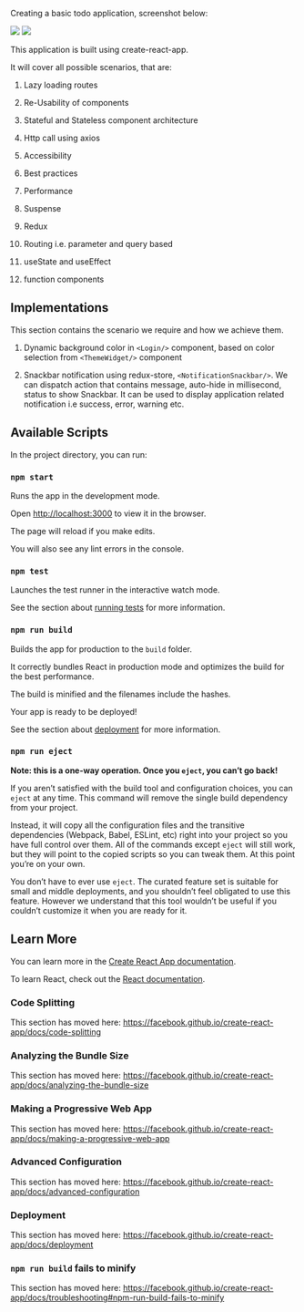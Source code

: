 
  

Creating a basic todo application, screenshot below:

  

  

<img  src="https://github.com/narendrasinghrathore/todo-app-react/blob/master/Performance.PNG"  />

  

  

<img  src="https://github.com/narendrasinghrathore/todo-app-react/blob/master/Mobile%20device.PNG"/>

  

  

This application is built using create-react-app.

  

It will cover all possible scenarios, that are:

  

  

1. Lazy loading routes

  

2. Re-Usability of components

  

3. Stateful and Stateless component architecture

  

4. Http call using axios

  

5. Accessibility

  

6. Best practices

  

7. Performance

  

8. Suspense

  

9. Redux

  

10. Routing i.e. parameter and query based

  

11. useState and useEffect

  

12. function components

  

  

## Implementations

This section contains the scenario we require and how we achieve them.

  

1. Dynamic background color in `<Login/>` component, based on color selection from `<ThemeWidget/>` component

2. Snackbar notification using redux-store, `<NotificationSnackbar/>`. We can dispatch action that contains message, auto-hide in millisecond, status to show Snackbar. It can be used to display application related notification i.e success, error, warning etc.

  

## Available Scripts

  

  

In the project directory, you can run:

  

  

### `npm start`

  

  

Runs the app in the development mode.<br>

  

Open [http://localhost:3000](http://localhost:3000) to view it in the browser.

  

  

The page will reload if you make edits.<br>

  

You will also see any lint errors in the console.

  

  

### `npm test`

  

  

Launches the test runner in the interactive watch mode.<br>

  

See the section about [running tests](https://facebook.github.io/create-react-app/docs/running-tests) for more information.

  

  

### `npm run build`

  

  

Builds the app for production to the `build` folder.<br>

  

It correctly bundles React in production mode and optimizes the build for the best performance.

  

  

The build is minified and the filenames include the hashes.<br>

  

Your app is ready to be deployed!

  

  

See the section about [deployment](https://facebook.github.io/create-react-app/docs/deployment) for more information.

  

  

### `npm run eject`

  

  

**Note: this is a one-way operation. Once you `eject`, you can’t go back!**

  

  

If you aren’t satisfied with the build tool and configuration choices, you can `eject` at any time. This command will remove the single build dependency from your project.

  

  

Instead, it will copy all the configuration files and the transitive dependencies (Webpack, Babel, ESLint, etc) right into your project so you have full control over them. All of the commands except `eject` will still work, but they will point to the copied scripts so you can tweak them. At this point you’re on your own.

  

  

You don’t have to ever use `eject`. The curated feature set is suitable for small and middle deployments, and you shouldn’t feel obligated to use this feature. However we understand that this tool wouldn’t be useful if you couldn’t customize it when you are ready for it.

  

  

## Learn More

  

  

You can learn more in the [Create React App documentation](https://facebook.github.io/create-react-app/docs/getting-started).

  

  

To learn React, check out the [React documentation](https://reactjs.org/).

  

  

### Code Splitting

  

  

This section has moved here: https://facebook.github.io/create-react-app/docs/code-splitting

  

  

### Analyzing the Bundle Size

  

  

This section has moved here: https://facebook.github.io/create-react-app/docs/analyzing-the-bundle-size

  

  

### Making a Progressive Web App

  

  

This section has moved here: https://facebook.github.io/create-react-app/docs/making-a-progressive-web-app

  

  

### Advanced Configuration

  

  

This section has moved here: https://facebook.github.io/create-react-app/docs/advanced-configuration

  

  

### Deployment

  

  

This section has moved here: https://facebook.github.io/create-react-app/docs/deployment

  

  

### `npm run build` fails to minify

  

  

This section has moved here: https://facebook.github.io/create-react-app/docs/troubleshooting#npm-run-build-fails-to-minify